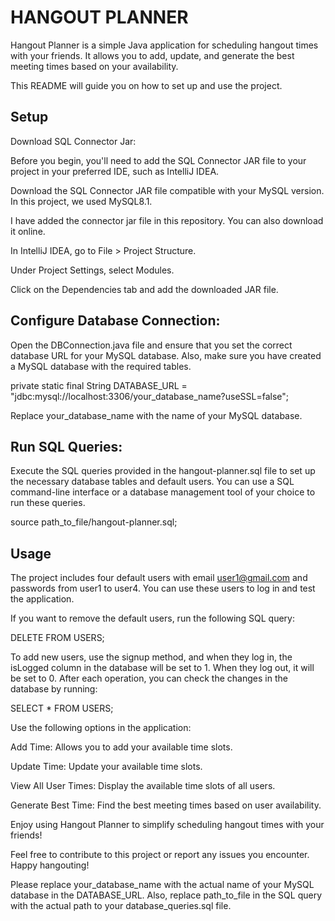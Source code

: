 # HANGOUT PLANNER

Hangout Planner is a simple Java application for scheduling hangout times with your friends. It allows you to add, update, and generate the best meeting times based on your availability. 

This README will guide you on how to set up and use the project.

## Setup
Download SQL Connector Jar:

Before you begin, you'll need to add the SQL Connector JAR file to your project in your preferred IDE, such as IntelliJ IDEA.

Download the SQL Connector JAR file compatible with your MySQL version. In this project, we used MySQL8.1.

I have added the connector jar file in this repository. You can also download it online.

In IntelliJ IDEA, go to File > Project Structure.

Under Project Settings, select Modules.

Click on the Dependencies tab and add the downloaded JAR file.

## Configure Database Connection:

Open the DBConnection.java file and ensure that you set the correct database URL for your MySQL database. Also, make sure you have created a MySQL database with the required tables.

private static final String DATABASE_URL = "jdbc:mysql://localhost:3306/your_database_name?useSSL=false";

Replace your_database_name with the name of your MySQL database.

## Run SQL Queries:

Execute the SQL queries provided in the hangout-planner.sql file to set up the necessary database tables and default users. You can use a SQL command-line interface or a database management tool of your choice to run these queries.


source path_to_file/hangout-planner.sql;

## Usage

The project includes four default users with email user1@gmail.com and passwords from user1 to user4. You can use these users to log in and test the application.

If you want to remove the default users, run the following SQL query:

DELETE FROM USERS;

To add new users, use the signup method, and when they log in, the isLogged column in the database will be set to 1. When they log out, it will be set to 0. After each operation, you can check the changes in the database by running:

SELECT * FROM USERS;

Use the following options in the application:

Add Time: Allows you to add your available time slots.

Update Time: Update your available time slots.

View All User Times: Display the available time slots of all users.

Generate Best Time: Find the best meeting times based on user availability.


Enjoy using Hangout Planner to simplify scheduling hangout times with your friends!


Feel free to contribute to this project or report any issues you encounter. Happy hangouting!

Please replace your_database_name with the actual name of your MySQL database in the DATABASE_URL. Also, replace path_to_file in the SQL query with the actual path to your database_queries.sql file.
